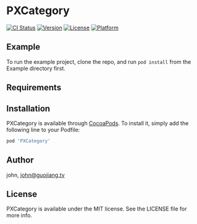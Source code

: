 # PXCategory

[![CI Status](https://img.shields.io/travis/john/PXCategory.svg?style=flat)](https://travis-ci.org/john/PXCategory)
[![Version](https://img.shields.io/cocoapods/v/PXCategory.svg?style=flat)](https://cocoapods.org/pods/PXCategory)
[![License](https://img.shields.io/cocoapods/l/PXCategory.svg?style=flat)](https://cocoapods.org/pods/PXCategory)
[![Platform](https://img.shields.io/cocoapods/p/PXCategory.svg?style=flat)](https://cocoapods.org/pods/PXCategory)

## Example

To run the example project, clone the repo, and run `pod install` from the Example directory first.

## Requirements

## Installation

PXCategory is available through [CocoaPods](https://cocoapods.org). To install
it, simply add the following line to your Podfile:

```ruby
pod 'PXCategory'
```

## Author

john, john@guojiang.tv

## License

PXCategory is available under the MIT license. See the LICENSE file for more info.
